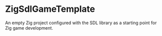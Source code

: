 # ZigSdlGameTemplate
An empty Zig project configured with the SDL library as a starting point for Zig game development.
